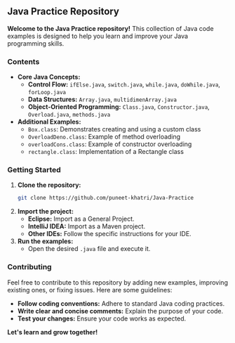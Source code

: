 ## Java Practice Repository

**Welcome to the Java Practice repository!** This collection of Java code examples is designed to help you learn and improve your Java programming skills.

### Contents

* **Core Java Concepts:**
  * **Control Flow:** `ifElse.java`, `switch.java`, `while.java`, `doWhile.java`, `forLoop.java`
  * **Data Structures:** `Array.java`, `multidimenArray.java`
  * **Object-Oriented Programming:** `Class.java`, `Constructor.java`, `Overload.java`, `methods.java`
* **Additional Examples:**
  * `Box.class`: Demonstrates creating and using a custom class
  * `OverloadDeno.class`: Example of method overloading
  * `overloadCons.class`: Example of constructor overloading
  * `rectangle.class`: Implementation of a Rectangle class

### Getting Started

1. **Clone the repository:**
   ```bash
   git clone https://github.com/puneet-khatri/Java-Practice
   ```
2. **Import the project:**
   * **Eclipse:** Import as a General Project.
   * **IntelliJ IDEA:** Import as a Maven project.
   * **Other IDEs:** Follow the specific instructions for your IDE.
3. **Run the examples:**
   * Open the desired `.java` file and execute it.

### Contributing

Feel free to contribute to this repository by adding new examples, improving existing ones, or fixing issues. Here are some guidelines:

* **Follow coding conventions:** Adhere to standard Java coding practices.
* **Write clear and concise comments:** Explain the purpose of your code.
* **Test your changes:** Ensure your code works as expected.

**Let's learn and grow together!**
